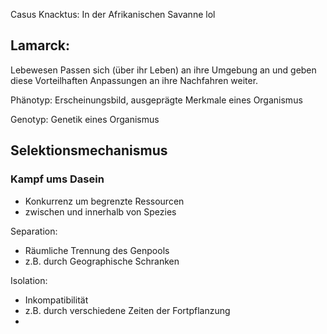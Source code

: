 
Casus Knacktus: In der Afrikanischen Savanne lol

## Lamarck:
Lebewesen Passen sich (über ihr Leben) an ihre Umgebung an und geben diese Vorteilhaften Anpassungen an ihre Nachfahren weiter.


Phänotyp:
Erscheinungsbild, ausgeprägte Merkmale eines Organismus

Genotyp:
Genetik eines Organismus



## Selektionsmechanismus

### Kampf ums Dasein
- Konkurrenz um begrenzte Ressourcen
- zwischen und innerhalb von Spezies



Separation:
- Räumliche Trennung des Genpools
- z.B. durch Geographische Schranken

Isolation:
- Inkompatibilität
- z.B. durch verschiedene Zeiten der Fortpflanzung
- 